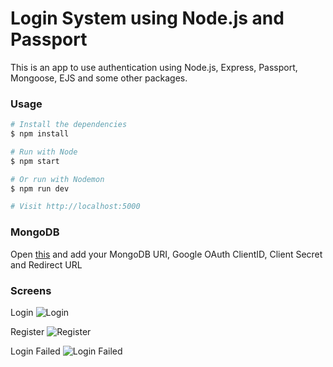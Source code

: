 # Login System using Node.js and Passport

This is an app to use authentication using Node.js, Express, Passport, Mongoose, EJS and some other packages.

### Usage

```sh
# Install the dependencies
$ npm install

# Run with Node
$ npm start

# Or run with Nodemon
$ npm run dev

# Visit http://localhost:5000
```

### MongoDB

Open [this](config/keys.js) and add your MongoDB URI, Google OAuth ClientID, Client Secret and Redirect URL

### Screens

Login
![Login](https://github.com/sharvin18/Authentication-Passport/blob/main/images/login.png)

Register
![Register](https://github.com/sharvin18/Authentication-Passport/blob/main/images/register.png)

Login Failed
![Login Failed](https://github.com/sharvin18/Authentication-Passport/blob/main/images/incorrect.png)
